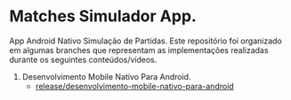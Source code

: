 # Matches Simulador App.

App Android Nativo Simulação de Partidas. Este repositório foi organizado em algumas branches que representam as implementações realizadas durante os seguintes conteúdos/vídeos.

1. Desenvolvimento Mobile Nativo Para Android.
   - [release/desenvolvimento-mobile-nativo-para-android](https://github.com/neresfabio/dio.me/tree/release/desenvolvimento-nativo-para-android/matches-simulador-app) 
